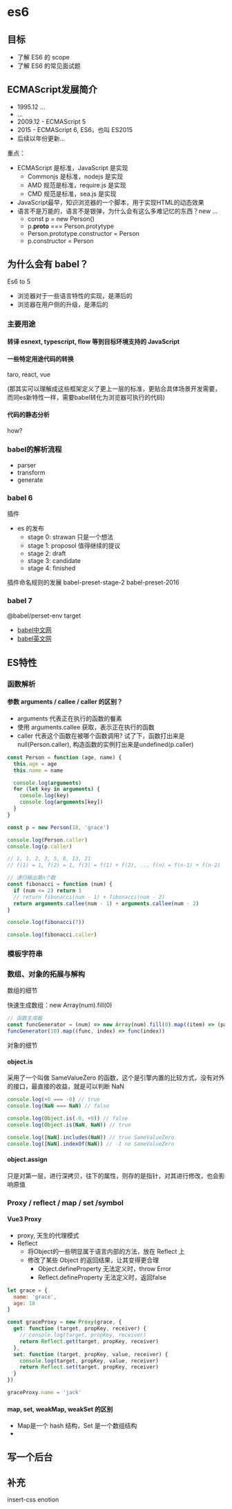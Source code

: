 # es6

## 目标

- 了解 ES6 的 scope
- 了解 ES6 的常见面试题

## ECMAScript发展简介

- 1995.12 ...
- ...
- 2009.12 - ECMAScript 5
- 2015 - ECMAScript 6, ES6，也叫 ES2015
- 后续以年份更新...

重点：

- ECMAScript 是标准，JavaScript 是实现
  - Commonjs 是标准，nodejs 是实现
  - AMD 规范是标准，require.js 是实现
  - CMD 规范是标准，sea.js 是实现
- JavaScript最早，知识浏览器的一个脚本，用于实现HTML的动态效果
- 语言不是万能的，语言不是银弹，为什么会有这么多难记忆的东西？new ...
  - const p = new Person()
  - p.__proto__ === Person.protytype
  - Person.prototype.constructor = Person
  - p.constructor = Person

## 为什么会有 babel？

Es6 to 5

- 浏览器对于一些语言特性的实现，是滞后的
- 浏览器在用户侧的升级，是滞后的

### 主要用途

#### 转译 esnext, typescript, flow 等到目标环境支持的 JavaScript

#### 一些特定用途代码的转换

taro, react, vue

(那其实可以理解成这些框架定义了更上一层的标准，更贴合具体场景开发需要，而同es新特性一样，需要babel转化为浏览器可执行的代码)

#### 代码的静态分析

how?

### babel的解析流程

- parser
- transform
- generate

### babel 6

插件

- es 的发布
  - stage 0: strawan 只是一个想法
  - stage 1: proposol 值得继续的提议
  - stage 2: draft
  - stage 3: candidate
  - stage 4: finished

插件命名规则的发展
babel-preset-stage-2
babel-preset-2016

### babel 7

@babel/perset-env
  target

- [babel中文网](https://www.babeljs.cn/docs/)
- [babel英文网](https://babeljs.io/docs/)

## ES特性

### 函数解析

#### 参数 arguments / callee / caller 的区别？

- arguments 代表正在执行的函数的餐素
- 使用 arguments.callee 获取，表示正在执行的函数
- caller 代表这个函数在被哪个函数调用? 试了下，函数打出来是null(Person.caller), 构造函数的实例打出来是undefined(p.caller)

```js
const Person = function (age, name) {
  this.age = age
  this.name = name

  console.log(arguments)
  for (let key in arguments) {
    console.log(key)
    console.log(arguments[key])
  }
}

const p = new Person(18, 'grace')

console.log(Person.caller)
console.log(p.caller)
```

```js
// 1, 1, 2, 3, 5, 8, 13, 21
// f(1) = 1, f(2) = 1, f(3) = f(1) + f(2), ... f(n) = f(n-1) + f(n-2)

// 递归输出第n个数
const fibonacci = function (num) {
  if (num <= 2) return 1
  // return fibonacci(num - 1) + fibonacci(num - 2)
  return arguments.callee(num - 1) + arguments.callee(num - 2)
}

console.log(fibonacci(7))

console.log(fibonacci.caller)
```

### 模板字符串

### 数组、对象的拓展与解构

数组的细节

快速生成数组：new Array(num).fill(0)

```js
// 函数生成器
const funcGenerator = (num) => new Array(num).fill(0).map((item) => (params) => console.log(params))
funcGenerator(10).map((func, index) => func(index))
```

对象的细节

#### object.is

采用了一个叫做 SameValueZero 的函数，这个是引擎内置的比较方式，没有对外的接口，最直接的收益，就是可以判断 NaN

```js
console.log(+0 === -0) // true
console.log(NaN === NaN) // false

console.log(Object.is(-0, +0)) // false
console.log(Object.is(NaN, NaN)) // true

console.log([NaN].includes(NaN)) // true SameValueZero
console.log([NaN].indexOf(NaN)) // -1 no SameValueZero
```

#### object.assign

只是对第一层，进行深拷贝，往下的属性，则存的是指针，对其进行修改，也会影响原值

### Proxy / reflect / map / set /symbol

#### Vue3 Proxy

- proxy, 天生的代理模式
- Reflect
  - 将Object的一些明显属于语言内部的方法，放在 Reflect 上
  - 修改了某些 Object 的返回结果，让其变得更合理
    - Object.defineProperty 无法定义时，throw Error
    - Reflect.defineProperty 无法定义时，返回false

```js
let grace = {
  name: 'grace',
  age: 18
}

const graceProxy = new Proxy(grace, {
  get: function (target, propKey, receiver) {
    // console.log(target, propKey, receiver)
    return Reflect.get(target, propKey, receiver)
  },
  set: function (target, propKey, value, receiver) {
    console.log(target, propKey, value, receiver)
    return Reflect.set(target, propKey, receiver)
  }
})

graceProxy.name = 'jack'
```

#### map, set, weakMap, weakSet 的区别

- Map是一个 hash 结构，Set 是一个数组结构
- 

## 写一个后台

## 补充

insert-css
enotion
